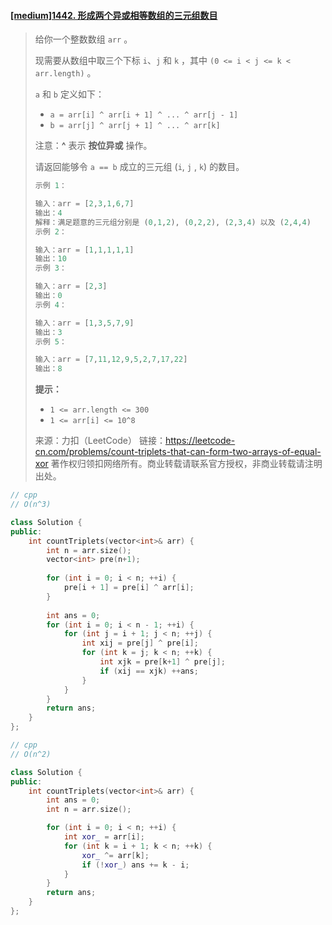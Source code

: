 #### [[medium]1442. 形成两个异或相等数组的三元组数目](https://leetcode-cn.com/problems/count-triplets-that-can-form-two-arrays-of-equal-xor/)

> 给你一个整数数组 `arr` 。
>
> 现需要从数组中取三个下标 `i`、`j` 和 `k` ，其中 `(0 <= i < j <= k < arr.length)` 。
>
> `a` 和 `b` 定义如下：
>
> - `a = arr[i] ^ arr[i + 1] ^ ... ^ arr[j - 1]`
> - `b = arr[j] ^ arr[j + 1] ^ ... ^ arr[k]`
>
> 注意：**^** 表示 **按位异或** 操作。
>
> 请返回能够令 `a == b` 成立的三元组 (`i`, `j` , `k`) 的数目。
>
> ```python
> 示例 1：
> 
> 输入：arr = [2,3,1,6,7]
> 输出：4
> 解释：满足题意的三元组分别是 (0,1,2), (0,2,2), (2,3,4) 以及 (2,4,4)
> 示例 2：
> 
> 输入：arr = [1,1,1,1,1]
> 输出：10
> 示例 3：
> 
> 输入：arr = [2,3]
> 输出：0
> 示例 4：
> 
> 输入：arr = [1,3,5,7,9]
> 输出：3
> 示例 5：
> 
> 输入：arr = [7,11,12,9,5,2,7,17,22]
> 输出：8
> ```
>
> **提示：**
>
> - `1 <= arr.length <= 300`
> - `1 <= arr[i] <= 10^8`
>
> 来源：力扣（LeetCode）
> 链接：https://leetcode-cn.com/problems/count-triplets-that-can-form-two-arrays-of-equal-xor
> 著作权归领扣网络所有。商业转载请联系官方授权，非商业转载请注明出处。



```cpp
// cpp
// O(n^3)

class Solution {
public:
    int countTriplets(vector<int>& arr) {
        int n = arr.size();
        vector<int> pre(n+1);
        
        for (int i = 0; i < n; ++i) {
            pre[i + 1] = pre[i] ^ arr[i];
        }
        
        int ans = 0;
        for (int i = 0; i < n - 1; ++i) {
            for (int j = i + 1; j < n; ++j) {
                int xij = pre[j] ^ pre[i];
                for (int k = j; k < n; ++k) {
                    int xjk = pre[k+1] ^ pre[j];
                    if (xij == xjk) ++ans;
                }
            }
        }
        return ans;
    }
};
```



```cpp
// cpp
// O(n^2)

class Solution {
public:
    int countTriplets(vector<int>& arr) {
        int ans = 0;
        int n = arr.size();

        for (int i = 0; i < n; ++i) {
            int xor_ = arr[i];
            for (int k = i + 1; k < n; ++k) {
                xor_ ^= arr[k];
                if (!xor_) ans += k - i;
            }
        }
        return ans;
    }
};
```

